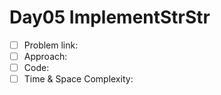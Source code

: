 # Day05 ImplementStrStr

- [ ] Problem link: 
- [ ] Approach:
- [ ] Code:
- [ ] Time & Space Complexity:
